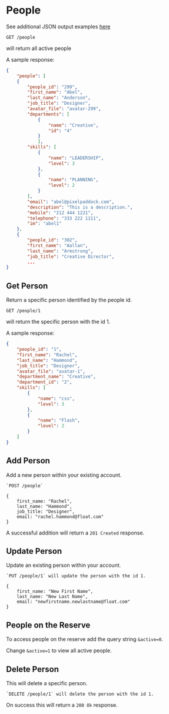 <h1 id="people">People</h1>

<p>See additional JSON output examples <a href="https://github.com/floatschedule/api/blob/master/Sections/data-reference.md">here</a></p>

	GET /people
will return all active people

    
A sample response:

```json
{
	"people": [
	{
		"people_id": "299",
		"first_name": "Abel",
		"last_name": "Anderson",
		"job_title": "Designer",
		"avatar_file": "avatar-299",
		"departments": [
			{
				"name": "Creative",
				"id": "4"
			}
			],
		"skills": [
			{
				"name": "LEADERSHIP",
				"level": 3
			},
			{
				"name": "PLANNING",
				"level": 2
			}
		],
		"email": "abel@pixelpaddock.com",
		"description": "This is a description.",
		"mobile": "212 444 1221",
		"telephone": "333 222 1111",
		"im": "abel1"
	},
	{
		"people_id": "302",
		"first_name": "Aallan",
		"last_name": "Armstrong",
		"job_title": "Creative Director",
		...
}
```

Get Person
----------

Return a specific person identified by the people id.

	GET /people/1
will return the specific person with the id 1.
    
A sample response:

```json
{
    "people_id": "1",
    "first_name": "Rachel",
    "last_name": "Hammond",
    "job_title": "Designer",
    "avatar_file": "avatar-1",
    "department_name": "Creative",
    "department_id": "2",
	"skills": [
		{
			"name": "css",
			"level": 3
		},
		{
			"name": "Flash",
			"level": 2
		}
	]
}
```

Add Person
-------------

Add a new person within your existing account.

    `POST /people`
  
```
{
    first_name: "Rachel",
    last_name: "Hammond",
    job_title: "Designer",
    email: "rachel.hammond@float.com"
}
```

A successful addition will return a `201 Created` response.

Update Person
-------------

Update an existing person within your account.

    `PUT /people/1` will update the person with the id 1.

```
{
    first_name: "New First Name",
    last_name: "New Last Name",
    email: "newfirstname.newlastname@float.com"
}
```
  
People on the Reserve
---------------------

To access people on the reserve add the query string `&active=0`.

Change `&active=1` to view all active people.


Delete Person
-------------

This will delete a specific person.

    `DELETE /people/1` will delete the person with the id 1.
    
On success this will return a `200 Ok` response.

